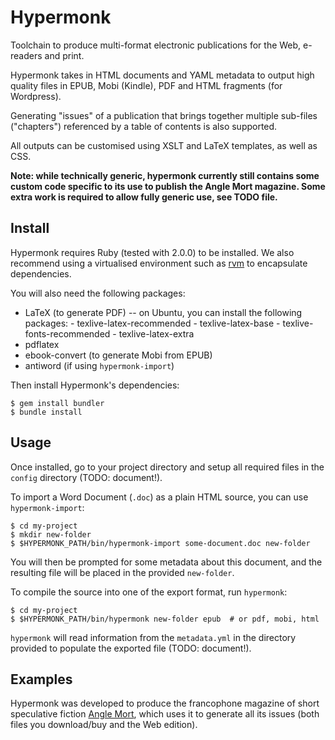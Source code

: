 # Hypermonk

Toolchain to produce multi-format electronic publications for the Web,
e-readers and print.

Hypermonk takes in HTML documents and YAML metadata to output high
quality files in EPUB, Mobi (Kindle), PDF and HTML fragments (for
Wordpress).

Generating "issues" of a publication that brings together multiple
sub-files ("chapters") referenced by a table of contents is also
supported.

All outputs can be customised using XSLT and LaTeX templates, as well
as CSS.


**Note: while technically generic, hypermonk currently still contains
  some custom code specific to its use to publish the Angle Mort
  magazine. Some extra work is required to allow fully generic use,
  see TODO file.**


## Install

Hypermonk requires Ruby (tested with 2.0.0) to be installed. We also
recommend using a virtualised environment such as
[rvm](https://rvm.io/) to encapsulate dependencies.

You will also need the following packages:

* LaTeX (to generate PDF) -- on Ubuntu, you can install the following packages:
      - texlive-latex-recommended
      - texlive-latex-base
      - texlive-fonts-recommended
      - texlive-latex-extra
* pdflatex
* ebook-convert (to generate Mobi from EPUB)
* antiword (if using `hypermonk-import`)

Then install Hypermonk's dependencies:

```
$ gem install bundler
$ bundle install
```

## Usage

Once installed, go to your project directory and setup all required
files in the `config` directory (TODO: document!).

To import a Word Document (`.doc`) as a plain HTML source, you can use
`hypermonk-import`:

```
$ cd my-project
$ mkdir new-folder
$ $HYPERMONK_PATH/bin/hypermonk-import some-document.doc new-folder
```

You will then be prompted for some metadata about this document, and
the resulting file will be placed in the provided `new-folder`.

To compile the source into one of the export format, run `hypermonk`:

```
$ cd my-project
$ $HYPERMONK_PATH/bin/hypermonk new-folder epub  # or pdf, mobi, html
```

`hypermonk` will read information from the `metadata.yml` in the
directory provided to populate the exported file (TODO: document!).


## Examples

Hypermonk was developed to produce the francophone magazine of short
speculative fiction [Angle Mort](http://www.angle-mort.fr/), which
uses it to generate all its issues (both files you download/buy and
the Web edition).
